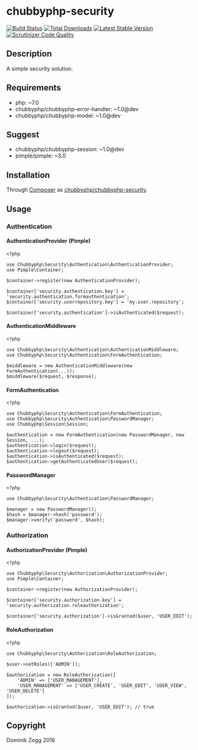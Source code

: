 # chubbyphp-security

[![Build Status](https://api.travis-ci.org/chubbyphp/chubbyphp-security.png?branch=master)](https://travis-ci.org/chubbyphp/chubbyphp-security)
[![Total Downloads](https://poser.pugx.org/chubbyphp/chubbyphp-security/downloads.png)](https://packagist.org/packages/chubbyphp/chubbyphp-security)
[![Latest Stable Version](https://poser.pugx.org/chubbyphp/chubbyphp-security/v/stable.png)](https://packagist.org/packages/chubbyphp/chubbyphp-security)
[![Scrutinizer Code Quality](https://scrutinizer-ci.com/g/chubbyphp/chubbyphp-security/badges/quality-score.png?b=master)](https://scrutinizer-ci.com/g/chubbyphp/chubbyphp-security/?branch=master)

## Description

A simple security solution.

## Requirements

 * php: ~7.0
 * chubbyphp/chubbyphp-error-handler: ~1.0@dev
 * chubbyphp/chubbyphp-model: ~1.0@dev

## Suggest

 * chubbyphp/chubbyphp-session: ~1.0@dev
 * pimple/pimple: ~3.0

## Installation

Through [Composer](http://getcomposer.org) as [chubbyphp/chubbyphp-security][1].

## Usage

### Authentication

#### AuthenticationProvider (Pimple)

```{.php}
<?php

use Chubbyphp\Security\Authentication\AuthenticationProvider;
use Pimple\Container;

$container->register(new AuthenticationProvider);

$container['security.authentication.key'] = 'security.authentication.formauthentication';
$container['security.userrepository.key'] = 'my.user.repository';

$container['security.authentication']->isAuthenticated($request);
```

#### AuthenticationMiddleware

```{.php}
<?php

use Chubbyphp\Security\Authentication\AuthenticationMiddleware;
use Chubbyphp\Security\Authentication\FormAuthentication;

$middleware = new AuthenticationMiddleware(new FormAuthentication(...));
$middleware($request, $response);
```

#### FormAuthentication

```{.php}
<?php

use Chubbyphp\Security\Authentication\FormAuthentication;
use Chubbyphp\Security\Authentication\PasswordManager;
use Chubbyphp\Session\Session;

$authentication = new FormAuthentication(new PasswordManager, new Session, ...);
$authentication->login($request);
$authentication->logout($request);
$authentication->isAuthenticated($request);
$authentication->getAuthenticatedUser($request);
```

#### PasswordManager

```{.php}
<?php

use Chubbyphp\Security\Authentication\PasswordManager;

$manager = new PasswordManager();
$hash = $manager->hash('password');
$manager->verify('password', $hash);
```

### Authorization

#### AuthorizationProvider (Pimple)

```{.php}
<?php

use Chubbyphp\Security\Authorization\AuthorizationProvider;
use Pimple\Container;

$container->register(new AuthorizationProvider);

$container['security.authorization.key'] = 'security.authorization.roleauthorization';

$container['security.authorization']->isGranted($user, 'USER_EDIT');
```

#### RoleAuthorization

```{.php}
<?php

use Chubbyphp\Security\Authorization\RoleAuthorization;

$user->setRoles(['ADMIN']);

$authorization = new RoleAuthorization([
    'ADMIN' => ['USER_MANAGEMENT'],
    'USER_MANAGEMENT' => ['USER_CREATE', 'USER_EDIT', 'USER_VIEW', 'USER_DELETE']
]);

$authorization->isGranted($user, 'USER_EDIT'); // true
```

[1]: https://packagist.org/packages/chubbyphp/chubbyphp-security

## Copyright

Dominik Zogg 2016
